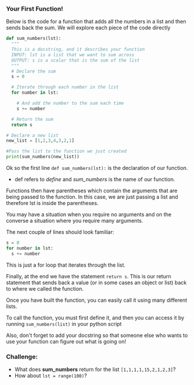 ### Your First Function!

Below is the code for a function that adds all the numbers in a list and then sends back the sum.  We will explore each piece of the code directly

```python
def sum_numbers(lst):
  """
  This is a docstring, and it describes your function
  INPUT: lst is a list that we want to sum across
  OUTPUT: s is a scalar that is the sum of the list
  """
  # Declare the sum
  s = 0

  # Iterate through each number in the list
  for number in lst:

    # And add the number to the sum each time
    s += number

  # Return the sum
  return s

# Declare a new list
new_list = [1,2,3,4,3,2,1]

#Pass the list to the function we just created
print(sum_numbers(new_list))
```

Ok so the first line `def sum_numbers(lst):` is the declaration of our function.  
- def refers to _define_ and _sum_numbers_ is the name of our function.  

Functions then have parentheses which contain the arguments that are being passed to the function.  In this case, we are just passing a list and therefore lst is inside the parentheses.  

You may have a situation when you require no arguments and on the converse a situation where you require many arguments.

The next couple of lines should look familiar:
```python
s = 0
for number in lst:
  s += number
```
This is just a for loop that iterates through the list.

Finally, at the end we have the statement `return s`.  This is our return statement that sends back a value (or in some cases an object or list) back to where we called the function.  

Once you have built the function, you can easily call it using many different lists.  

To call the function, you must first define it, and then you can access it by running `sum_numbers(list)` in your python script

Also, don't forget to add your docstring so that someone else who wants to use your function can figure out what is going on!

### Challenge:
- What does **sum_numbers** return for the list `[1,1,1,1,15,2,1,2,3]`?
- How about `lst = range(100)`?
